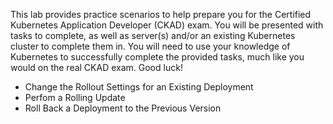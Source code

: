 This lab provides practice scenarios to help prepare you for the 
Certified Kubernetes Application Developer (CKAD) exam. You will be presented 
with tasks to complete, as well as server(s) and/or an existing Kubernetes cluster
to complete them in. You will need to use your knowledge of Kubernetes 
to successfully complete the provided tasks, much like you would on the real CKAD exam. 
Good luck!

- Change the Rollout Settings for an Existing Deployment
- Perfom a Rolling Update
- Roll Back a Deployment to the Previous Version
